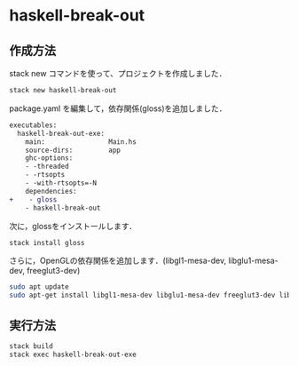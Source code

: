 
# haskell-break-out

## 作成方法

stack new コマンドを使って、プロジェクトを作成しました．

```bash
stack new haskell-break-out
```

package.yaml を編集して，依存関係(gloss)を追加しました．

```diff
executables:
  haskell-break-out-exe:
    main:                Main.hs
    source-dirs:         app
    ghc-options:
    - -threaded
    - -rtsopts
    - -with-rtsopts=-N
    dependencies:
+    - gloss
    - haskell-break-out
```

次に，glossをインストールします．

```bash
stack install gloss
```

さらに，OpenGLの依存関係を追加します．(libgl1-mesa-dev, libglu1-mesa-dev, freeglut3-dev)

```bash
sudo apt update
sudo apt-get install libgl1-mesa-dev libglu1-mesa-dev freeglut3-dev libgmp-dev
```

## 実行方法

```bash
stack build
stack exec haskell-break-out-exe
```